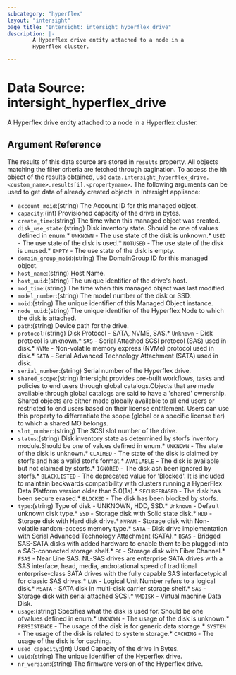 ```yaml
---
subcategory: "hyperflex"
layout: "intersight"
page_title: "Intersight: intersight_hyperflex_drive"
description: |-
        A Hyperflex drive entity attached to a node in a
        Hyperflex cluster.

---
```


# Data Source: intersight_hyperflex_drive
A Hyperflex drive entity attached to a node in a
Hyperflex cluster.
## Argument Reference
The results of this data source are stored in `results` property.
All objects matching the filter criteria are fetched through pagination.
To access the ith object of the results obtained, use `data.intersight_hyperflex_drive.<custom_name>.results[i].<propertyname>`.
The following arguments can be used to get data of already created objects in Intersight appliance:
* `account_moid`:(string) The Account ID for this managed object. 
* `capacity`:(int) Provisioned capacity of the drive in bytes. 
* `create_time`:(string) The time when this managed object was created. 
* `disk_use_state`:(string) Disk inventory state. Should be one of values defined in enum.* `UNKNOWN` - The use state of the disk is unknown.* `USED` - The use state of the disk is used.* `NOTUSED` - The use state of the disk is unused.* `EMPTY` - The use state of the disk is empty. 
* `domain_group_moid`:(string) The DomainGroup ID for this managed object. 
* `host_name`:(string) Host Name. 
* `host_uuid`:(string) The unique identifier of the drive's host. 
* `mod_time`:(string) The time when this managed object was last modified. 
* `model_number`:(string) The model number of the disk or SSD. 
* `moid`:(string) The unique identifier of this Managed Object instance. 
* `node_uuid`:(string) The unique identifier of the Hyperflex Node to which the disk is attached. 
* `path`:(string) Device path for the drive. 
* `protocol`:(string) Disk Protocol - SATA, NVME, SAS.* `Unknown` - Disk protocol is unknown.* `SAS` - Serial Attached SCSI protocol (SAS) used in disk.* `NVMe` - Non-volatile memory express (NVMe) protocol used in disk.* `SATA` - Serial Advanced Technology Attachment (SATA) used in disk. 
* `serial_number`:(string) Serial number of the Hyperflex drive. 
* `shared_scope`:(string) Intersight provides pre-built workflows, tasks and policies to end users through global catalogs.Objects that are made available through global catalogs are said to have a 'shared' ownership. Shared objects are either made globally available to all end users or restricted to end users based on their license entitlement. Users can use this property to differentiate the scope (global or a specific license tier) to which a shared MO belongs. 
* `slot_number`:(string) The SCSI slot number of the drive. 
* `status`:(string) Disk inventory state as determined by storfs inventory module.Should be one of values defined in enum.* `UNKNOWN` - The state of the disk is unknown.* `CLAIMED` - The state of the disk is claimed by storfs and has a valid storfs format.* `AVAILABLE` - The disk is available but not claimed by storfs.* `IGNORED` - The disk ash been ignored by storfs.* `BLACKLISTED` - The deprecated value for 'Blocked'. It is included to maintain backwards compatibility with clusters running a HyperFlex Data Platform version older than 5.0(1a).* `SECUREERASED` - The disk has been secure erased.* `BLOCKED` - The disk has been blocked by storfs. 
* `type`:(string) Type of disk - UNKNOWN, HDD, SSD.* `Unknown` - Default unknown disk type.* `SSD` - Storage disk with Solid state disk.* `HDD` - Storage disk with Hard disk drive.* `NVRAM` - Storage disk with Non-volatile random-access memory type.* `SATA` - Disk drive implementation with Serial Advanced Technology Attachment (SATA).* `BSAS` - Bridged SAS-SATA disks with added hardware to enable them to be plugged into a SAS-connected storage shelf.* `FC` - Storage disk with Fiber Channel.* `FSAS` - Near Line SAS. NL-SAS drives are enterprise SATA drives with a SAS interface, head, media, androtational speed of traditional enterprise-class SATA drives with the fully capable SAS interfacetypical for classic SAS drives.* `LUN` - Logical Unit Number refers to a logical disk.* `MSATA` - SATA disk in multi-disk carrier storage shelf.* `SAS` - Storage disk with serial attached SCSI.* `VMDISK` - Virtual machine Data Disk. 
* `usage`:(string) Specifies what the disk is used for. Should be one ofvalues defined in enum.* `UNKNOWN` - The usage of the disk is unknown.* `PERSISTENCE` - The usage of the disk is for generic data storage.* `SYSTEM` - The usage of the disk is related to system storage.* `CACHING` - The usage of the disk is for caching. 
* `used_capacity`:(int) Used Capacity of the drive in Bytes. 
* `uuid`:(string) The unique identifier of the Hyperflex drive. 
* `nr_version`:(string) The firmware version of the Hyperflex drive. 
 
